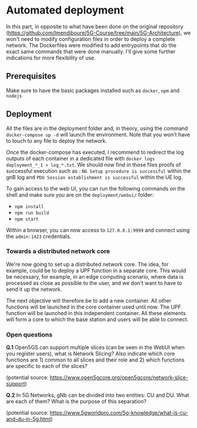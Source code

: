 # Automated deployment

In this part, in opposite to what have been done on the original repository (https://github.com/lmendiboure/5G-Course/tree/main/5G-Architecture), we won't need to modify configuration files in order to deploy a complete network. The Dockerfiles were modified to add entrypoints that do the exact same commands that were done manually. I'll give some further indications for more flexibility of use.

## Prerequisites
  Make sure to have the basic packages installed such as `docker`, `npm` and `nodejs`
 
 
## Deployment
   All the files are in the deployment folder and, in theory, using the command `docker-compose up -d` will launch the environment. Note that you won't have to touch to any file to deploy the network.

Once the docker-compose has executed, I recommend to redirect the log outputs of each container in a dedicated file with  `docker logs deployment_*_1 > log_*.txt`. We should now find in those files proofs of successful execution such as : `NG Setup procedure is successful` within the gnB log and `PDU Session establishment is successful` within the UE log.

To gain access to the web UI, you can run the following commands on the shell and make sure you are on the `deployment/webui/` folder: 

  - `npm install`
  - `npm run build`
  - `npm start`
  
Within a browser, you can now access to `127.0.0.1:9999` and connect using the `admin:1423` credentials.






###  Towards a distributed network core

We're now going to set up a distributed network core. The idea, for example, could be to deploy a UPF function in a separate core. This would be necessary, for example, in an edge computing scenario, where data is processed as close as possible to the user, and we don't want to have to send it up the network.

The next objective will therefore be to add a new container. All other functions will be launched in the core container used until now. The UPF function will be launched in this independent container. All these elements will form a core to which the base station and users will be able to connect.





###  Open questions

**Q.1** Open5GS can support multiple slices (can be seen in the WebUI when you register users), what is Network Slicing? Also indicate which core functions are 1) common to all slices and their role and 2) which functions are specific to each of the slices?

(potential source: https://www.open5gcore.org/open5gcore/network-slice-support)

**Q.2** In 5G Networks, gNb can be divided into two entities: CU and DU. What are each of them? What is the purpose of this separation?

(potential source: https://www.5gworldpro.com/5g-knowledge/what-is-cu-and-du-in-5g.html)


